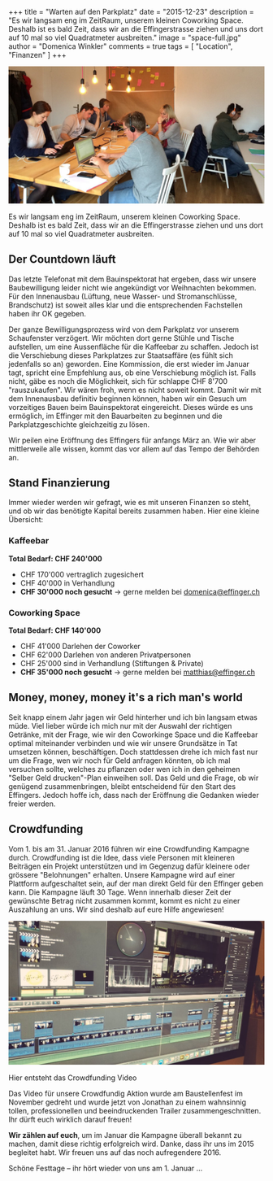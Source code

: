 +++
title = "Warten auf den Parkplatz"
date = "2015-12-23"
description = "Es wir langsam eng im ZeitRaum, unserem kleinen Coworking Space. Deshalb ist es bald Zeit, dass wir an die Effingerstrasse ziehen und uns dort auf 10 mal so viel Quadratmeter ausbreiten."
image = "space-full.jpg"
author = "Domenica Winkler"
comments = true
tags = [ "Location", "Finanzen" ]
+++

![ZeitRaum ist voll](space-full.jpg)

<div class="lead">
Es wir langsam eng im ZeitRaum, unserem kleinen Coworking Space. Deshalb ist es bald Zeit, dass wir an die Effingerstrasse ziehen und uns dort auf 10 mal so viel Quadratmeter ausbreiten. 
</div>

## Der Countdown läuft

Das letzte Telefonat mit dem Bauinspektorat hat ergeben, dass wir unsere Baubewilligung leider nicht wie angekündigt vor Weihnachten bekommen. Für den Innenausbau (Lüftung, neue Wasser- und Stromanschlüsse, Brandschutz) ist soweit alles klar und die entsprechenden Fachstellen haben ihr OK gegeben.

Der ganze Bewilligungsprozess wird von dem Parkplatz vor unserem Schaufenster verzögert. Wir möchten dort gerne Stühle und Tische aufstellen, um eine Aussenfläche für die Kaffeebar zu schaffen. Jedoch ist die Verschiebung dieses Parkplatzes zur Staatsaffäre (es fühlt sich jedenfalls so an) geworden. Eine Kommission, die erst wieder im Januar tagt, spricht eine Empfehlung aus, ob eine Verschiebung möglich ist. Falls nicht, gäbe es noch die Möglichkeit, sich für schlappe CHF 8'700 "rauszukaufen". Wir wären froh, wenn es nicht soweit kommt. Damit wir mit dem Innenausbau definitiv beginnen können, haben wir ein Gesuch um vorzeitiges Bauen beim Bauinspektorat eingereicht. Dieses würde es uns ermöglich, im Effinger mit den Bauarbeiten zu beginnen und die Parkplatzgeschichte gleichzeitig zu lösen.

Wir peilen eine Eröffnung des Effingers für anfangs März an. Wie wir aber mittlerweile alle wissen, kommt das vor allem auf das Tempo der Behörden an.


## Stand Finanzierung

Immer wieder werden wir gefragt, wie es mit unseren Finanzen so steht, und ob wir das benötigte Kapital bereits zusammen haben. Hier eine kleine Übersicht:

### Kaffeebar

**Total Bedarf: CHF 240'000**

* CHF 170'000 vertraglich zugesichert
* CHF 40'000 in Verhandlung
* **CHF 30'000 noch gesucht** &rarr; gerne melden bei [domenica@effinger.ch](mailto:domenica@effinger.ch)


### Coworking Space

**Total Bedarf: CHF 140'000**

* CHF 41'000 Darlehen der Coworker
* CHF 62'000 Darlehen von anderen Privatpersonen
* CHF 25'000 sind in Verhandlung (Stiftungen & Private)
* **CHF 35'000 noch gesucht** &rarr; gerne melden bei [matthias@effinger.ch](mailto:matthias@effinger.ch)


## Money, money, money it's a rich man's world

Seit knapp einem Jahr jagen wir Geld hinterher und ich bin langsam etwas müde. Viel lieber würde ich mich nur mit der Auswahl der richtigen Getränke, mit der Frage, wie wir den Coworkinge Space und die Kaffeebar optimal miteinander verbinden und wie wir unsere Grundsätze in Tat umsetzen können, beschäftigen. Doch stattdessen drehe ich mich fast nur um die Frage, wen wir noch für Geld anfragen könnten, ob ich mal versuchen sollte, welches zu pflanzen oder wen ich in den geheimen "Selber Geld drucken"-Plan einweihen soll. 
Das Geld und die Frage, ob wir genügend zusammenbringen, bleibt entscheidend für den Start des Effingers. Jedoch hoffe ich, dass nach der Eröffnung die Gedanken wieder freier werden. 


## Crowdfunding

Vom 1. bis am 31. Januar 2016 führen wir eine Crowdfunding Kampagne durch. Crowdfunding ist die Idee, dass viele Personen mit kleineren Beiträgen ein Projekt unterstützen und im Gegenzug dafür kleinere oder grössere "Belohnungen" erhalten. Unsere Kampagne wird auf einer Plattform aufgeschaltet sein, auf der man direkt Geld für den Effinger geben kann. Die Kampagne läuft 30 Tage. Wenn innerhalb dieser Zeit der gewünschte Betrag nicht zusammen kommt, kommt es nicht zu einer Auszahlung an uns. Wir sind deshalb auf eure Hilfe angewiesen!

![ZeitRaum ist voll](videoschnitt.jpg)

<p class="image-caption">Hier entsteht das Crowdfunding Video</p>

Das Video für unsere Crowdfundig Aktion wurde am Baustellenfest im November gedreht und wurde jetzt von Jonathan zu einem wahnsinnig tollen, professionellen und beeindruckenden Trailer zusammengeschnitten. Ihr dürft euch wirklich darauf freuen!

**Wir zählen auf euch**, um im Januar die Kampagne überall bekannt zu machen, damit diese richtig erfolgreich wird. Danke, dass ihr uns im 2015 begleitet habt. Wir freuen uns auf das noch aufregendere 2016. 

Schöne Festtage &ndash; ihr hört wieder von uns am 1. Januar ... 


